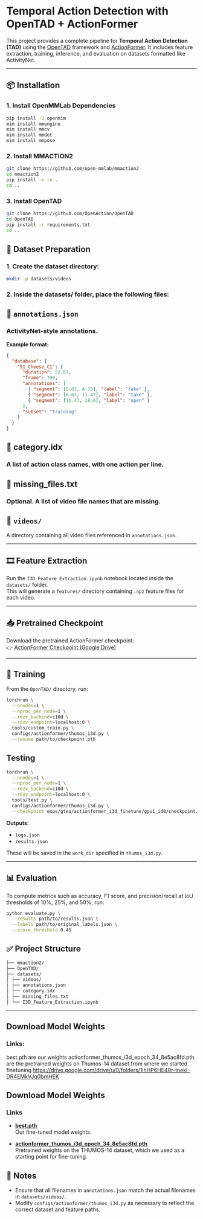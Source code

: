 # Temporal Action Detection with OpenTAD + ActionFormer

This project provides a complete pipeline for **Temporal Action Detection (TAD)** using the [OpenTAD](https://github.com/OpenAction/Opentad) framework and [ActionFormer](https://github.com/OpenAction/ActionFormer). It includes feature extraction, training, inference, and evaluation on datasets formatted like ActivityNet.

---

## 📦 Installation

### 1. Install OpenMMLab Dependencies

```bash
pip install -U openmim
mim install mmengine
mim install mmcv
mim install mmdet
mim install mmpose 
```

### 2. Install MMACTION2

```bash
git clone https://github.com/open-mmlab/mmaction2
cd mmaction2
pip install -v -e .
cd ..
```

### 3. Install OpenTAD

```bash
git clone https://github.com/OpenAction/OpenTAD
cd OpenTAD
pip install -r requirements.txt
cd ..
```

## 📁 Dataset Preparation

### 1. Create the dataset directory:

```bash
mkdir -p datasets/videos
```

### 2. Inside the datasets/ folder, place the following files:

## 📄 `annotations.json`

### ActivityNet-style annotations.  
**Example format:**

```json
{
  "database": {
    "S1_Cheese_C1": {
      "duration": 52.67,
      "frame": 790,
      "annotations": [
        { "segment": [0.87, 4.73], "label": "take" },
        { "segment": [6.67, 11.47], "label": "take" },
        { "segment": [11.47, 18.0], "label": "open" }
      ],
      "subset": "training"
    }
  }
}
```

## 📄 category.idx
### A list of action class names, with one action per line.

## 📄 missing_files.txt
### Optional. A list of video file names that are missing.

## 📁 `videos/`

A directory containing all video files referenced in `annotations.json`.

---

## 🎞️ Feature Extraction

Run the `I3D_Feature_Extraction.ipynb` notebook located inside the `datasets/` folder.  
This will generate a `features/` directory containing `.npz` feature files for each video.

---

## 📥 Pretrained Checkpoint

Download the pretrained ActionFormer checkpoint:  
👉 [ActionFormer Checkpoint (Google Drive)](https://drive.google.com/file/d/1zTWLAerk5lZscOE-RZN9vuZ47MJCDno8/view)

---

## 🚀 Training

From the `OpenTAD/` directory, run:

```bash
torchrun \
  --nnodes=1 \
  --nproc_per_node=1 \
  --rdzv_backend=c10d \
  --rdzv_endpoint=localhost:0 \
  tools/custom_train.py \
  configs/actionformer/thumos_i3d.py \
  --resume path/to/checkpoint.pth
```

## Testing
```bash
torchrun \
  --nnodes=1 \
  --nproc_per_node=1 \
  --rdzv_backend=c10d \
  --rdzv_endpoint=localhost:0 \
  tools/test.py \
  configs/actionformer/thumos_i3d.py \
  --checkpoint exps/gtea/actionformer_i3d_finetune/gpu1_id0/checkpoint/best.pth
```

**Outputs:**

- `logs.json`
- `results.json`

These will be saved in the `work_dir` specified in `thumos_i3d.py`.

---

## 📊 Evaluation

To compute metrics such as accuracy, F1 score, and precision/recall at IoU thresholds of 10%, 25%, and 50%, run:

```bash
python evaluate.py \
  --results path/to/results.json \
  --labels path/to/original_labels.json \
  --score_threshold 0.45
```

## ✅ Project Structure
```bash
├── mmaction2/
├── OpenTAD/
├── datasets/
│ ├── videos/
│ ├── annotations.json
│ ├── category.idx
│ ├── missing_files.txt
│ └── I3D_Feature_Extraction.ipynb
```
---


## Download Model Weights

### Links:

best.pth are our weights
actionformer_thumos_i3d_epoch_34_8e5ac8fd.pth are the pretrained weights on Thumos-14 dataset from where we started finetuning
https://drive.google.com/drive/u/0/folders/1ihHP6HE40r-tnekI-DR4EMkVJq0bmHEK


## Download Model Weights

### Links

- **[best.pth](https://drive.google.com/drive/u/0/folders/1ihHP6HE40r-tnekI-DR4EMkVJq0bmHEK)**  
  Our fine-tuned model weights.

- **[actionformer_thumos_i3d_epoch_34_8e5ac8fd.pth](https://drive.google.com/drive/u/0/folders/1ihHP6HE40r-tnekI-DR4EMkVJq0bmHEK)**  
  Pretrained weights on the THUMOS-14 dataset, which we used as a starting point for fine-tuning.



## 📌 Notes
- Ensure that all filenames in `annotations.json` match the actual filenames in `datasets/videos/`.
- Modify `configs/actionformer/thumos_i3d.py` as necessary to reflect the correct dataset and feature paths.